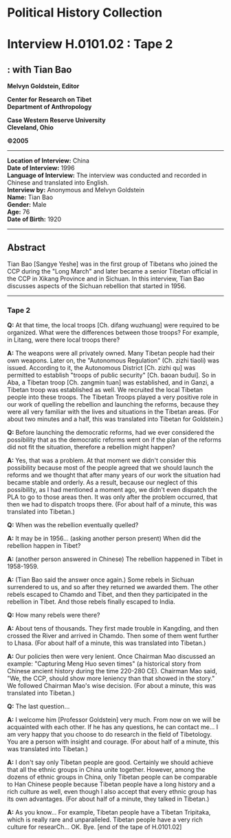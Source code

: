 # Political History Collection  
# Interview H.0101.02 : Tape 2  
##  : with Tian Bao  


**Melvyn Goldstein, Editor**  

**Center for Research on Tibet**  
**Department of Anthropology**  

**Case Western Reserve University**  
**Cleveland, Ohio**  

**©2005**  

---  
**Location of Interview:** China  
**Date of Interview:** 1996  
**Language of Interview:** The interview was conducted and recorded in Chinese and translated into English.  
**Interview by:** Anonymous and Melvyn Goldstein  
**Name:** Tian Bao  
**Gender:** Male  
**Age:** 76  
**Date of Birth:** 1920  

---  
## Abstract  

 Tian Bao [Sangye Yeshe] was in the first group of Tibetans who joined the CCP during the "Long March" and later became a senior Tibetan official in the CCP in Xikang Province and in Sichuan. In this interview, Tian Bao discusses aspects of the Sichuan rebellion that started in 1956.
  
---
### Tape 2  
**Q:**  At that time, the local troops [Ch. difang wuzhuang] were required to be organized. What were the differences between those troops? For example, in Litang, were there local troops there?   

**A:**  The weapons were all privately owned. Many Tibetan people had their own weapons. Later on, the "Autonomous Regulation" (Ch. zizhi tiaoli) was issued. According to it, the Autonomous District [Ch. zizhi qu] was permitted to establish "troops of public security" [Ch. baoan budui]. So in Aba, a Tibetan troop [Ch. zangmin tuan] was established, and in Ganzi, a Tibetan troop was established as well. We recruited the local Tibetan people into these troops. The Tibetan Troops played a very positive role in our work of quelling the rebellion and launching the reforms, because they were all very familiar with the lives and situations in the Tibetan areas. (For about two minutes and a half, this was translated into Tibetan for Goldstein.)   

**Q:**  Before launching the democratic reforms, had we ever considered the possibility that as the democratic reforms went on if the plan of the reforms did not fit the situation, therefore a rebellion might happen?   

**A:**  Yes, that was a problem. At that moment we didn't consider this possibility because most of the people agreed that we should launch the reforms and we thought that after many years of our work the situation had became stable and orderly. As a result, because our neglect of this possibility, as I had mentioned a moment ago, we didn't even dispatch the PLA to go to those areas then. It was only after the problem occurred, that then we had to dispatch troops there. (For about half of a minute, this was translated into Tibetan.)   

**Q:**  When was the rebellion eventually quelled?   

**A:**  It may be in 1956... (asking another person present) When did the rebellion happen in Tibet?   

**A:**  (another person answered in Chinese) The rebellion happened in Tibet in 1958-1959.   

**A:**  (Tian Bao said the answer once again.) Some rebels in Sichuan surrendered to us, and so after they returned we awarded them. The other rebels escaped to Chamdo and Tibet, and then they participated in the rebellion in Tibet. And those rebels finally escaped to India.   

**Q:**  How many rebels were there?   

**A:**  About tens of thousands. They first made trouble in Kangding, and then crossed the River and arrived in Chamdo. Then some of them went further to Lhasa. (For about half of a minute, this was translated into Tibetan.)   

**A:**  Our policies then were very lenient. Once Chairman Mao discussed an example: "Capturing Meng Huo seven times" (a historical story from Chinese ancient history during the time 220-280 CE). Chairman Mao said, "We, the CCP, should show more leniency than that showed in the story." We followed Chairman Mao's wise decision. (For about a minute, this was translated into Tibetan.)   

**Q:**  The last question...   

**A:**  I welcome him [Professor Goldstein] very much. From now on we will be acquainted with each other. If he has any questions, he can contact me... I am very happy that you choose to do research in the field of Tibetology. You are a person with insight and courage. (For about half of a minute, this was translated into Tibetan.)   

**A:**  I don't say only Tibetan people are good. Certainly we should achieve that all the ethnic groups in China unite together. However, among the dozens of ethnic groups in China, only Tibetan people can be comparable to Han Chinese people because Tibetan people have a long history and a rich culture as well, even though I also accept that every ethnic group has its own advantages. (For about half of a minute, they talked in Tibetan.)   

**A:**  As you know... For example, Tibetan people have a Tibetan Tripitaka, which is really rare and unparalleled. Tibetan people have a very rich culture for researCh... OK. Bye. [end of the tape of H.0101.02]   

